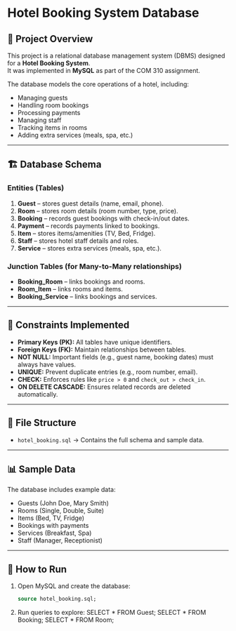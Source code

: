 # Hotel Booking System Database

## 📌 Project Overview
This project is a relational database management system (DBMS) designed for a **Hotel Booking System**.  
It was implemented in **MySQL** as part of the COM 310 assignment.  

The database models the core operations of a hotel, including:
- Managing guests
- Handling room bookings
- Processing payments
- Managing staff
- Tracking items in rooms
- Adding extra services (meals, spa, etc.)

---

## 🏗️ Database Schema

### Entities (Tables)
1. **Guest** – stores guest details (name, email, phone).
2. **Room** – stores room details (room number, type, price).
3. **Booking** – records guest bookings with check-in/out dates.
4. **Payment** – records payments linked to bookings.
5. **Item** – stores items/amenities (TV, Bed, Fridge).
6. **Staff** – stores hotel staff details and roles.
7. **Service** – stores extra services (meals, spa, etc.).

### Junction Tables (for Many-to-Many relationships)
- **Booking_Room** – links bookings and rooms.
- **Room_Item** – links rooms and items.
- **Booking_Service** – links bookings and services.

---

## 🔑 Constraints Implemented
- **Primary Keys (PK):** All tables have unique identifiers.
- **Foreign Keys (FK):** Maintain relationships between tables.
- **NOT NULL:** Important fields (e.g., guest name, booking dates) must always have values.
- **UNIQUE:** Prevent duplicate entries (e.g., room number, email).
- **CHECK:** Enforces rules like `price > 0` and `check_out > check_in`.
- **ON DELETE CASCADE:** Ensures related records are deleted automatically.

---

## 📂 File Structure
- `hotel_booking.sql` → Contains the full schema and sample data.

---

## 📊 Sample Data
The database includes example data:
- Guests (John Doe, Mary Smith)
- Rooms (Single, Double, Suite)
- Items (Bed, TV, Fridge)
- Bookings with payments
- Services (Breakfast, Spa)
- Staff (Manager, Receptionist)

---

## 🚀 How to Run
1. Open MySQL and create the database:
   ```sql
   source hotel_booking.sql;
   
2. Run queries to explore:
SELECT * FROM Guest;
SELECT * FROM Booking;
SELECT * FROM Room;
